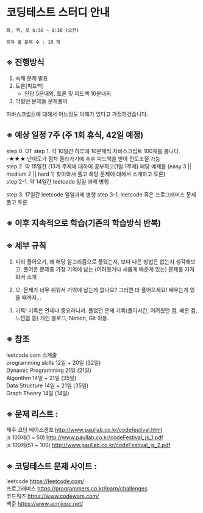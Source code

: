 # 코딩테스트 스터디 안내

    화, 목, 토 6:30 ~ 8:30 (오전)

    회차 별 문제 수 : 10 개

## ※ 진행방식

1. 숙제 문제 발표
2. 토론(피드백)
   - 인당 5분내외, 토론 및 피드백 10분내외
3. 막혔던 문제들 문제풀이

자바스크립트에 대해서 어느정도 이해가 있다고 가정하겠습니다.

## ※ 예상 일정 7주 (주 1회 휴식, 42일 예정)

step 0. OT
step 1. 약 10일간 하루에 10문제씩 자바스크립트 100제를 풉니다.  
 -★★★ 난이도가 점차 올라가기에 추후 피드백을 받아 진도조절 가능  
step 2. 약 15일간 (13개 주제에 대하여 공부하고(1일 1주제) 해당 예제를 (easy 3 || medium 2 || hard 1) 찾아와서 풀고 해당 문제에 대해서 소개하고 토론)  
step 2-1. 약 14일간 leetcode 일일 과제 병행

step 3. 17일간 leetcode 일일과제 병행
step 3-1. leetcode 혹은 프로그래머스 문제풀고 토론

## ※ 이후 지속적으로 학습(기존의 학습방식 반복)

## ※ 세부 규칙

1. 미리 풀어오기, 왜 해당 알고리즘으로 풀었는지, 보다 나은 방법은 없는지 생각해보고, 풀어온 문제중 가장 기억에 남는 (어려웠거나 새롭게 배운게 있는) 문제를 가져와서 소개

2. 오, 문제가 너무 쉬워서 기억에 남는게 없나요? 그러면 더 풀어오세요! 배우는게 있을 때까지...

3. 기록!
   기록은 언제나 중요하니까. 풀었던 문제 기록(풀이시간, 어려웠던 점, 배운 점, 느낀점 등) 개인 블로그, Notion, Git 이용.

## ※ 참조

leetcode.com 스케줄  
programming skills 12일 + 20일 (32일)  
Dynamic Programming 21일 (21일)  
Algorithm 14일 + 21일 (35일)  
Data Structure 14일 + 21일 (35일)  
Graph Theory 14일 (14일)

## ※ 문제 리스트 :

제주 코딩 베이스캠프 http://www.paullab.co.kr/codefestival.html  
js 100제(1 ~ 50) http://www.paullab.co.kr/codeFestival_js_1.pdf  
js 100제(51 ~ 100) http://www.paullab.co.kr/codeFestival_js_2.pdf

## ※ 코딩테스트 문제 사이트 :

leetcode https://leetcode.com/  
프로그래머스 https://programmers.co.kr/learn/challenges  
코드워즈 https://www.codewars.com/  
백준 https://www.acmicpc.net/
